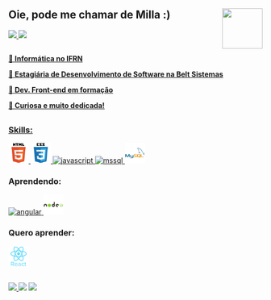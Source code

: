 ## Oie, pode me chamar de Milla :) <img src="https://i.ibb.co/vcPcF4g/Private-GIF-unscreen.gif" align="right" width="80" height="80" />

 <div>
  <a href="https://github.com/FalcaoCamilla">
  <img  aling="left" height="150em"  src="https://github-readme-stats.vercel.app/api?username=FalcaoCamilla&show_icons=true&theme=radical&include_all_commits=true&count_private=true" />
  <img aling="right" height="150em" src="https://github-readme-stats.vercel.app/api/top-langs/?username=FalcaoCamilla&layout=compact&langs_count=7&theme=radical"/>
</div>

##


<h4>
<p>💖 Informática no IFRN</p>
<p>💖 Estagiária de Desenvolvimento de Software na Belt Sistemas</p>
<p>💖 Dev. Front-end em formação</p>
<p>💖 Curiosa e muito dedicada!</p>

##

<h3 align="left">Skills:</h3>
<a href="https://www.w3.org/html/" target="_blank" rel="noreferrer"> <img src="https://raw.githubusercontent.com/devicons/devicon/master/icons/html5/html5-original-wordmark.svg" alt="html5" width="40" height="40"/> </a>
<a href="https://www.w3schools.com/css/" target="_blank" rel="noreferrer"> <img src="https://raw.githubusercontent.com/devicons/devicon/master/icons/css3/css3-original-wordmark.svg" alt="css3" width="40" height="40"/> </a>
<a href="https://developer.mozilla.org/en-US/docs/Web/JavaScript" target="_blank" rel="noreferrer"> <img src="https://cdn.iconscout.com/icon/free/png-256/javascript-2038874-1720087.png" alt="javascript" width="40" height="40"/> </a>
<a href="https://www.microsoft.com/en-us/sql-server" target="_blank" rel="noreferrer"> <img src="https://www.svgrepo.com/show/303229/microsoft-sql-server-logo.svg" alt="mssql" width="40" height="40"/> </a>
<a href="https://www.mysql.com/" target="_blank" rel="noreferrer"> <img src="https://raw.githubusercontent.com/devicons/devicon/master/icons/mysql/mysql-original-wordmark.svg" alt="mysql" width="40" height="40"/> </a>


<h3 align="left">Aprendendo:</h3>
<a href="https://angular.io" target="_blank" rel="noreferrer"> <img src="https://angular.io/assets/images/logos/angular/angular.svg" alt="angular" width="40" height="40"/> </a>
<a href="https://nodejs.org" target="_blank" rel="noreferrer"> <img src="https://raw.githubusercontent.com/devicons/devicon/master/icons/nodejs/nodejs-original-wordmark.svg" alt="nodejs" width="40" height="40"/> </a>

<h3 align="left">Quero aprender:</h3>
<a href="https://reactjs.org/" target="_blank" rel="noreferrer"> <img src="https://raw.githubusercontent.com/devicons/devicon/master/icons/react/react-original-wordmark.svg" alt="react" width="40" height="40"/> </a> </p>

  ## 

  <a href="https://www.linkedin.com/in/camilla-falcão-83648b235/" target="_blank"> <img src="https://img.shields.io/badge/LinkedIn-0077B5?style=for-the-badge&logo=linkedin&logoColor=white"> </a>
  <a href="https://www.instagram.com/falcao.camilla_/" target="_blank"><img src="https://img.shields.io/badge/-Instagram-%23E4405F?style=for-the-badge&logo=instagram&logoColor=white" target="_blank"></a>
  <a href = "mailto:millafalcao.acad@gmail.com"><img src="https://img.shields.io/badge/-Gmail-%23333?style=for-the-badge&logo=gmail&logoColor=white" target="_blank"></a>
<br>
